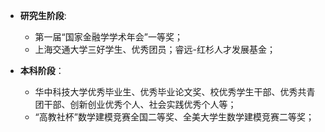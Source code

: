 
* **研究生阶段**:
  - 第一届“国家金融学学术年会”一等奖；
  - 上海交通大学三好学生、优秀团员；睿远-红杉人才发展基金；

* **本科阶段**：
  - 华中科技大学优秀毕业生、优秀毕业论文奖、校优秀学生干部、优秀共青团干部、创新创业优秀个人、社会实践优秀个人等；
  - “高教社杯”数学建模竞赛全国二等奖、全美大学生数学建模竞赛二等奖；

